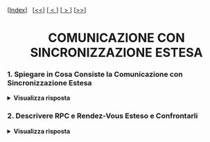 [[Index](https://github.com/mikyll/Sistemi-Operativi-M/tree/main/flashcard)]&nbsp;&nbsp;
[[<<](https://github.com/mikyll/Sistemi-Operativi-M/blob/main/flashcard/01%20-%20Virtualizzazione.md)]
[[&nbsp;<&nbsp;](https://github.com/mikyll/Sistemi-Operativi-M/blob/main/flashcard/06%20-%20Modello%20a%20Scambio%20di%20Messaggi.md)]
[[&nbsp;>&nbsp;](https://github.com/mikyll/Sistemi-Operativi-M/blob/main/flashcard/10%20-%20Algoritmi%20di%20Sincronizzazione%20Distribuiti.md)]
[[>>](https://github.com/mikyll/Sistemi-Operativi-M/blob/main/flashcard/11%20-%20HPC.md)]

<h1 align="center">COMUNICAZIONE CON SINCRONIZZAZIONE ESTESA</h1>

### 1. Spiegare in Cosa Consiste la Comunicazione con Sincronizzazione Estesa

<details>
  <summary><b>Visualizza risposta</b></summary>
  
  La sincronizzazione estesa è un meccanismo di comunicazione che prevede che un processo chiamante richieda un servizio al processo destinatario e rimanga sospeso fino al completamento del servizio richiesto. Entrambi i processi rimangono sincronizzati durante l'esecuzione del servizio, fino a quando il mittente non riceve i risultati da parte del ricevente.
  
  Semanticamente, la sincronizzazione estesa è <ins>analoga ad una chiamata di funzione</ins>, in quanto il programma chiamante prosegue solo dopo che l'esecuzione della funzione è stata completata dal ricevente. 
  
  La differenza sostanziale è che il servizio richiesto viene eseguito remotamente da un processo differente da quello chiamante. Il server può essere implementato in 2 modi: *Remote Procedure Call* (RPC) oppure *rendez-vous esteso*.
</details>

### 2. Descrivere RPC e Rendez-Vous Esteso e Confrontarli

<details>
  <summary><b>Visualizza risposta</b></summary>
  
  ##### RPC
  Per ogni operazione che il client può richiedere viene dichiarata <ins>una procedura</ins> lato server. Al momento dell'effettiva richiesta, il <ins>server crea un nuovo processo tramite **fork** (thread)</ins>, il cui compito è di effettuare una chiamata alla procedura corrispondente e, una volta terminata l'operazione, <ins>invia direttamente lui stesso la risposta</ins> al client.<br/>
  L'insieme delle procedure remote è definito all'interno di un componente software (*modulo*), che contiene anche le variabili locali al server, ed eventuali procedure e processi locali. I singoli moduli operano in spazi di indirizzamento diversi e possono quindi essere allocati su nodi distinti di una rete.
  
  ##### Rendez-Vous Esteso
  Ogni operazione viene specificata come un insieme di istruzioni, preceduto da un'<ins>istruzione **accept** che sospende il processo server</ins> (sincronizzazione) in attesa di una richiesta dell'operazione. All'arrivo della richiesta il processo esegue il relativo insieme di istruzioni e i risultati ottenuti sono inviati al chiamante.<br/>
  La accept è bloccante se non sono presenti richieste di servizio. Se uno stesso servizio viene richiesto da più processi, le richieste vengono inserite in una coda associata al servizio, gestita con politica FIFO. Ad uno stesso servizio possono essere associate più accept nel codice eseguito dal server, dunque <ins>ad una richiesta possono corrispondere azioni diverse</ins>. Lo schema di comunicazione realizzato dal meccanismo di rendez-vous è di tipo asimmetrico molti-a-uno.<br/>
  Il server può selezionare le richieste da servire in base al suo <ins>stato interno</ins>, utilizzando i comandi con guardia; oppure anche in base ai <ins>parametri di ingresso della richiesta</ins>, anche in questo caso specificando i controlli da effettuare nel comando con guardia.<br/>
  Ada è un linguaggio molto espressivo dal punto di vista della comunicazione fra processi, perché permette, ad esempio, di eseguire operazioni diverse (accept diverse) per una richiesta dello stesso tipo.
  
  ##### Differenze
  - RPC rappresenta solo un meccanismo di <ins>comunicazione</ins> fra processi, mentre delega al programmatore la gestione della sincronizzazione dei vari processi figli del servitore (tramite utilizzo di monitor, semafori), permettendo di eseguire più operazioni concorrentemente (es: Java RMI, Distributed Processes).
  - Rendez-vous Esteso combina <ins>comunicazione con sincronizzazione</ins>, in quanto vi è un solo processo server, al cui interno sono definite le istruzioni che consentono di realizzare il servizio richiesto.
</details>
